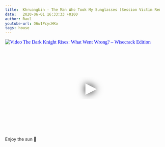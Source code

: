 ```yaml
---
title:  Khruangbin - The Man Who Took My Sunglasses (Session Victim Remix)
date:   2020-06-01 16:33:33 +0100
author: Raul
youtube-url: D6w1PcycHKo
tags: house
---
```

<div class="video-container ">
<iframe
  width="560"
  height="315"
  src="https://www.youtube.com/embed/D6w1PcycHKo"
  srcdoc="<style>*{padding:0;margin:0;overflow:hidden}html,body{height:100%}img,span{position:absolute;width:100%;top:0;bottom:0;margin:auto}span{height:1.5em;text-align:center;font:48px/1.5 sans-serif;color:white;text-shadow:0 0 0.5em black}</style><a href=https://www.youtube.com/embed/D6w1PcycHKo?autoplay=1><img src=https://img.youtube.com/vi/D6w1PcycHKo/hqdefault.jpg alt='Video The Dark Knight Rises: What Went Wrong? – Wisecrack Edition'><span>▶</span></a>"
  frameborder="0"
  allow="accelerometer; autoplay; encrypted-media; gyroscope; picture-in-picture"
  allowfullscreen
></iframe>
</div>

<div class="post-content-message"> 
Enjoy the sun 🔆
</div>
